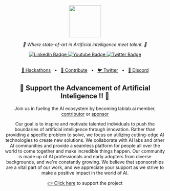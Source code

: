 <div id="header" align="center">
  <img src="https://imagedelivery.net/K11gkZF3xaVyYzFESMdWIQ/35b661b5-3b37-426b-6356-3d07b5bd4e00/full" width="100"/>
</div>

<p align="center">
  <em>🤖 Where state-of-art in Artificial intelligence meet talent. 🤖 </em>
</p>

<div id="badges" align="center">
  <a href="https://www.linkedin.com/company/lablab-ai/">
    <img src="https://img.shields.io/badge/LinkedIn-blue?style=for-the-badge&logo=linkedin&logoColor=white" alt="LinkedIn Badge"/>
  </a>
  <a href="https://www.youtube.com/@lablab10">
    <img src="https://img.shields.io/badge/YouTube-red?style=for-the-badge&logo=youtube&logoColor=white" alt="Youtube Badge"/>
  </a>
  <a href="https://twitter.com/lablabai">
    <img src="https://img.shields.io/badge/Twitter-blue?style=for-the-badge&logo=twitter&logoColor=white" alt="Twitter Badge"/>
  </a>
</div>
</br>


<p align="center">
<a href="https://lablab.ai/event">🔗 Hackathons</a>
<span>&nbsp;&nbsp;•&nbsp;&nbsp;</span>
<a href="https://lablab.ai/community-engagement">🤝 Contribute</a>
<span>&nbsp;&nbsp;•&nbsp;&nbsp;</span>
<a href="https://twitter.com/lablabai">🐦 Twitter</a>
<span>&nbsp;&nbsp;•&nbsp;&nbsp;</span>
<a href="https://discord.gg/XnxrJ8ytRs">📢 Discord</a>
</p>


<h2 align="center">
💝 Support the Advancement of Artificial Inteligence !! 💝
</h2>

<p align="center">
Join us in fueling the AI ecosystem by becoming lablab.ai member, <a href="https://lablab.ai/community-engagement">contributor</a> or <a href="https://github.com/sponsors/lablab-ai">sponsor</a>
</p>

<p align="center">
Our goal is to inspire and motivate talented individuals to push the boundaries of artificial intelligence through innovation. Rather than providing a specific problem to solve, we focus on utilizing cutting-edge AI technologies to create new solutions. We collaborate with AI labs and other AI communities and provide a seamless platform for people all over the world to come together and make incredible things happen. Our community is made up of AI professionals and early adopters from diverse backgrounds, and we're constantly growing. We believe that sponsorships are a vital part of our work, and we appreciate your support as we strive to make a positive impact in the world of AI.
</p>

<p align="center">
<a href="https://github.com/sponsors/lablab-ai">👉 Click here</a> to support the project 
</p>



